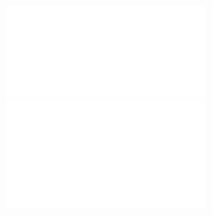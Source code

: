 
<p align="center">
<img src="/metrics.classic.svg" alt="Metrics" width="400">
  <img src="/metrics.plugin.activity.svg" alt="Metrics" width="400">
  </p>

  

